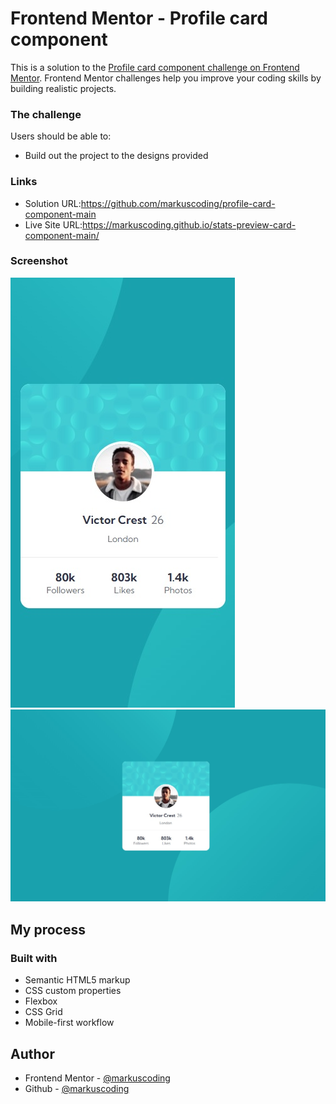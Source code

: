 # Frontend Mentor - Profile card component

This is a solution to the [Profile card component challenge on Frontend Mentor](https://www.frontendmentor.io/challenges/profile-card-component-cfArpWshJ). Frontend Mentor challenges help you improve your coding skills by building realistic projects. 


### The challenge

Users should be able to:

- Build out the project to the designs provided

### Links

- Solution URL:https://github.com/markuscoding/profile-card-component-main
- Live Site URL:https://markuscoding.github.io/stats-preview-card-component-main/

### Screenshot

![](./mobile.jpg)
![](./desktop.jpg)

## My process

### Built with

- Semantic HTML5 markup
- CSS custom properties
- Flexbox
- CSS Grid
- Mobile-first workflow

## Author

- Frontend Mentor - [@markuscoding](https://www.frontendmentor.io/profile/markuscoding)
- Github - [@markuscoding](https://github.com/markuscoding)
